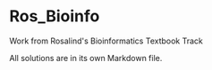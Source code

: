 # Ros_Bioinfo
Work from Rosalind's Bioinformatics Textbook Track  

All solutions are in its own Markdown file.
